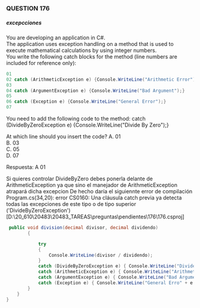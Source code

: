 ### QUESTION 176 

##### excepcciones

You are developing an application in C#.  
The application uses exception handling on a method that is used to execute mathematical calculations by using integer numbers.  
You write the following catch blocks for the method (line numbers are included for reference only):  
 

```c#
01
02 catch (ArithmeticException e) {Console.WriteLine("Arithmetic Error");}
03
04 catch (ArgumentException e) {Console.WriteLine("Bad Argument");}
05
06 catch (Exception e) {Console.WriteLine("General Error");}
07
````

You need to add the following code to the method:
 catch (DivideByZeroException e) {Console.WriteLine("Divide By Zero");}

At which line should you insert the code?
A. 01   
B. 03  
C. 05  
D. 07  





Respuesta: A 01



Si quieres controlar DivideByZero debes ponerla delante de ArithmeticException ya que sino el manejador de ArithmeticException atrapará dicha excepcion
De hecho daría el siguiennte error de compilación  
Program.cs(34,20): error CS0160: Una cláusula catch previa ya detecta todas las excepciones de este tipo o de tipo superior ('DivideByZeroException') [D:\20_610\20483\20483_TAREAS\preguntas\pendientes\176\176.csproj]


````c#
 public void division(decimal divisor, decimal dividendo)
        {

            try
            {
                Console.WriteLine(divisor / dividendo);
            }
            catch (DivideByZeroException e) { Console.WriteLine("Divide By Zero" + e.Message); }
            catch (ArithmeticException e) { Console.WriteLine("Arithmetic Error " + e.Message); }
            catch (ArgumentException e) { Console.WriteLine("Bad Argument" + e.Message); }
            catch (Exception e) { Console.WriteLine("General Erro" + e.Message); }
        }
    }
}
````
